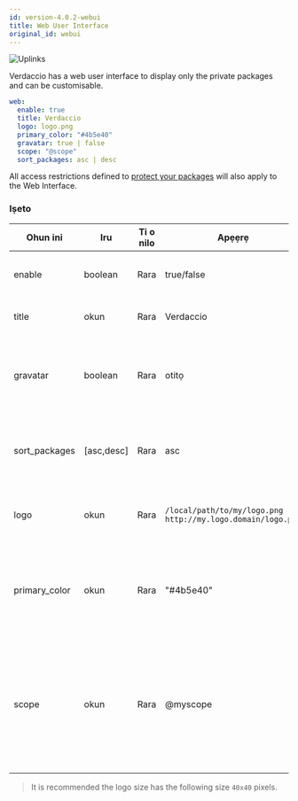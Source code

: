 ```yaml
---
id: version-4.0.2-webui
title: Web User Interface
original_id: webui
---
```


![Uplinks](https://user-images.githubusercontent.com/558752/52916111-fa4ba980-32db-11e9-8a64-f4e06eb920b3.png)

Verdaccio has a web user interface to display only the private packages and can be customisable.

```yaml
web:
  enable: true
  title: Verdaccio
  logo: logo.png
  primary_color: "#4b5e40"
  gravatar: true | false
  scope: "@scope"
  sort_packages: asc | desc
```

All access restrictions defined to [protect your packages](protect-your-dependencies.md) will also apply to the Web Interface.

### Iṣeto

| Ohun ini      | Iru        | Ti o nilo | Apẹẹrẹ                                                        | Atilẹyin   | Apejuwe                                                                                                                  |
| ------------- | ---------- | --------- | ------------------------------------------------------------- | ---------- | ------------------------------------------------------------------------------------------------------------------------ |
| enable        | boolean    | Rara      | true/false                                                    | gbogbo     | allow to display the web interface                                                                                       |
| title         | okun       | Rara      | Verdaccio                                                     | gbogbo     | HTML head title description                                                                                              |
| gravatar      | boolean    | Rara      | otitọ                                                         | `>v4`   | Gravatars will be generated under the hood if this property is enabled                                                   |
| sort_packages | [asc,desc] | Rara      | asc                                                           | `>v4`   | By default private packages are sorted by ascending                                                                      |
| logo          | okun       | Rara      | `/local/path/to/my/logo.png` `http://my.logo.domain/logo.png` | gbogbo     | a URI where logo is located (header logo)                                                                                |
| primary_color | okun       | Rara      | "#4b5e40"                                                     | `>4`    | The primary color to use throughout the UI (header, etc)                                                                 |
| scope         | okun       | Rara      | @myscope                                                      | `>v3.x` | If you're using this registry for a specific module scope, specify that scope to set it in the webui instructions header |

> It is recommended the logo size has the following size `40x40` pixels.